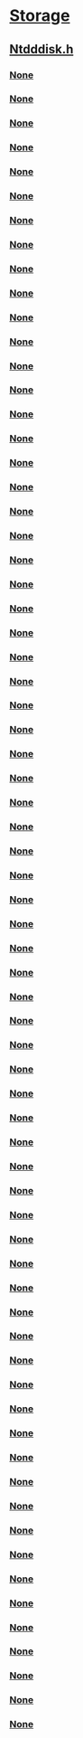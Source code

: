 # [Storage](../_storage/index.md)
## [Ntdddisk.h](index.md)
### [None](../ntdddisk/ne-ntdddisk-disk_cache_retention_priority.md)
### [None](../ntdddisk/ne-ntdddisk-_detection_type.md)
### [None](../ntdddisk/ni-ntdddisk-ioctl_disk_check_verify.md)
### [None](../ntdddisk/ni-ntdddisk-ioctl_disk_controller_number.md)
### [None](../ntdddisk/ni-ntdddisk-ioctl_disk_copy_data.md)
### [None](../ntdddisk/ni-ntdddisk-ioctl_disk_create_disk.md)
### [None](../ntdddisk/ni-ntdddisk-ioctl_disk_delete_drive_layout.md)
### [None](../ntdddisk/ni-ntdddisk-ioctl_disk_find_new_devices.md)
### [None](../ntdddisk/ni-ntdddisk-ioctl_disk_format_tracks.md)
### [None](../ntdddisk/ni-ntdddisk-ioctl_disk_format_tracks_ex.md)
### [None](../ntdddisk/ni-ntdddisk-ioctl_disk_get_cache_information.md)
### [None](../ntdddisk/ni-ntdddisk-ioctl_disk_get_drive_geometry.md)
### [None](../ntdddisk/ni-ntdddisk-ioctl_disk_get_drive_geometry_ex.md)
### [None](../ntdddisk/ni-ntdddisk-ioctl_disk_get_drive_layout.md)
### [None](../ntdddisk/ni-ntdddisk-ioctl_disk_get_drive_layout_ex.md)
### [None](../ntdddisk/ni-ntdddisk-ioctl_disk_get_length_info.md)
### [None](../ntdddisk/ni-ntdddisk-ioctl_disk_get_media_types.md)
### [None](../ntdddisk/ni-ntdddisk-ioctl_disk_get_partition_info.md)
### [None](../ntdddisk/ni-ntdddisk-ioctl_disk_get_partition_info_ex.md)
### [None](../ntdddisk/ni-ntdddisk-ioctl_disk_grow_partition.md)
### [None](../ntdddisk/ni-ntdddisk-ioctl_disk_internal_clear_verify.md)
### [None](../ntdddisk/ni-ntdddisk-ioctl_disk_internal_set_verify.md)
### [None](../ntdddisk/ni-ntdddisk-ioctl_disk_is_clustered.md)
### [None](../ntdddisk/ni-ntdddisk-ioctl_disk_is_writable.md)
### [None](../ntdddisk/ni-ntdddisk-ioctl_disk_performance.md)
### [None](../ntdddisk/ni-ntdddisk-ioctl_disk_performance_off.md)
### [None](../ntdddisk/ni-ntdddisk-ioctl_disk_reassign_blocks.md)
### [None](../ntdddisk/ni-ntdddisk-ioctl_disk_reassign_blocks_ex.md)
### [None](../ntdddisk/ni-ntdddisk-ioctl_disk_reset_snapshot_info.md)
### [None](../ntdddisk/ni-ntdddisk-ioctl_disk_set_cache_information.md)
### [None](../ntdddisk/ni-ntdddisk-ioctl_disk_set_drive_layout.md)
### [None](../ntdddisk/ni-ntdddisk-ioctl_disk_set_drive_layout_ex.md)
### [None](../ntdddisk/ni-ntdddisk-ioctl_disk_set_partition_info.md)
### [None](../ntdddisk/ni-ntdddisk-ioctl_disk_set_partition_info_ex.md)
### [None](../ntdddisk/ni-ntdddisk-ioctl_disk_update_drive_size.md)
### [None](../ntdddisk/ni-ntdddisk-ioctl_disk_verify.md)
### [None](../ntdddisk/ns-ntdddisk-_create_disk.md)
### [None](../ntdddisk/ns-ntdddisk-_create_disk_gpt.md)
### [None](../ntdddisk/ns-ntdddisk-_create_disk_mbr.md)
### [None](../ntdddisk/ns-ntdddisk-_disk_cache_information.md)
### [None](../ntdddisk/ns-ntdddisk-_disk_controller_number.md)
### [None](../ntdddisk/ns-ntdddisk-_disk_copy_data_parameters.md)
### [None](../ntdddisk/ns-ntdddisk-_disk_detection_info.md)
### [None](../ntdddisk/ns-ntdddisk-_disk_ex_int13_info.md)
### [None](../ntdddisk/ns-ntdddisk-_disk_geometry.md)
### [None](../ntdddisk/ns-ntdddisk-_disk_geometry_ex.md)
### [None](../ntdddisk/ns-ntdddisk-_disk_grow_partition.md)
### [None](../ntdddisk/ns-ntdddisk-_disk_int13_info.md)
### [None](../ntdddisk/ns-ntdddisk-_disk_partition_info.md)
### [None](../ntdddisk/ns-ntdddisk-_disk_performance.md)
### [None](../ntdddisk/ns-ntdddisk-_driverstatus.md)
### [None](../ntdddisk/ns-ntdddisk-_drive_layout_information.md)
### [None](../ntdddisk/ns-ntdddisk-_drive_layout_information_ex.md)
### [None](../ntdddisk/ns-ntdddisk-_drive_layout_information_gpt.md)
### [None](../ntdddisk/ns-ntdddisk-_drive_layout_information_mbr.md)
### [None](../ntdddisk/ns-ntdddisk-_format_ex_parameters.md)
### [None](../ntdddisk/ns-ntdddisk-_format_parameters.md)
### [None](../ntdddisk/ns-ntdddisk-_getversioninparams.md)
### [None](../ntdddisk/ns-ntdddisk-_get_length_information.md)
### [None](../ntdddisk/ns-ntdddisk-_ideregs.md)
### [None](../ntdddisk/ns-ntdddisk-_partition_information.md)
### [None](../ntdddisk/ns-ntdddisk-_partition_information_ex.md)
### [None](../ntdddisk/ns-ntdddisk-_partition_information_mbr.md)
### [None](../ntdddisk/ns-ntdddisk-_reassign_blocks.md)
### [None](../ntdddisk/ns-ntdddisk-_reassign_blocks_ex.md)
### [None](../ntdddisk/ns-ntdddisk-_sendcmdinparams.md)
### [None](../ntdddisk/ns-ntdddisk-_sendcmdoutparams.md)
### [None](../ntdddisk/ns-ntdddisk-_set_partition_information_ex.md)
### [None](../ntdddisk/ns-ntdddisk-_verify_information.md)
